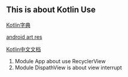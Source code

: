 ## This is about Kotlin Use ##
[Kotlin字典](#https://github.com/huanglizhuo/kotlin-in-chinese)

[android art res](#https://github.com/HadesHe/android-art-res)

[Kotlin中文文档](#https://github.com/LyndonChin/kotlin-docs-zh)

1. Module App about use RecyclerView
2. Module DispathView is about view interrupt